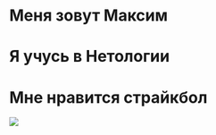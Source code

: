 # Меня зовут Максим
# Я учусь в Нетологии
# Мне нравится страйкбол

![](https://avatars.mds.yandex.net/i?id=c1484b3c96f54ccdd7fd49a1ca755142_l-5888121-images-thumbs&n=13)